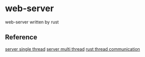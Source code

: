 # web-server
web-server written by rust


## Reference
[server single thread](https://doc.rust-lang.org/book/ch20-01-single-threaded.html)
[server multi thread](https://doc.rust-lang.org/book/ch20-02-multithreaded.html)
[rust thread communication](https://xie.infoq.cn/article/c51cc22e9c451f01080332fa7)